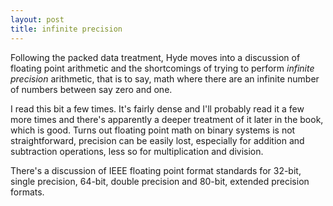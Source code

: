 ```yaml
---
layout: post
title: infinite precision
---
```


Following the packed data treatment, Hyde moves into a discussion of floating point arithmetic and the shortcomings of trying to perform *infinite precision* arithmetic, that is to say, math where there are an infinite number of numbers between say zero and one.

I read this bit a few times. It's fairly dense and I'll probably read it a few more times and there's apparently a deeper treatment of it later in the book, which is good. Turns out floating point math on binary systems is not straightforward, precision can be easily lost, especially for addition and subtraction operations, less so for multiplication and division.

There's a discussion of IEEE floating point format standards for 32-bit, single precision, 64-bit, double precision and 80-bit, extended precision formats.